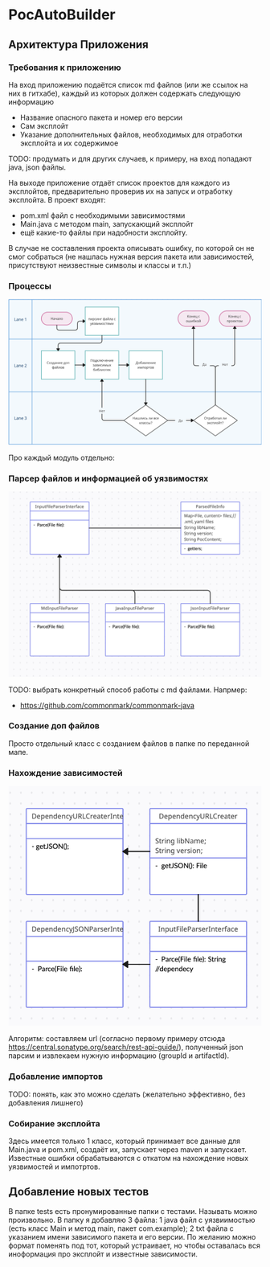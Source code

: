# PocAutoBuilder

## Архитектура Приложения

### Требования к приложению

 На вход приложению подаётся список md файлов (или же ссылок на них в гитхабе), каждый из которых должен содержать следующую информацию

- Название опасного пакета и номер его версии
- Сам эксплойт 
- Указание дополнительных файлов, необходимых для отработки эксплойта и их содержимое

TODO: продумать и для других случаев, к примеру, на вход попадают java, json файлы.

На выходе приложение отдаёт список проектов для каждого из эксплойтов, предварительно проверив их на запуск и отработку эксплойта. В проект входят:

- pom.xml файл с необходимыми зависимостями
- Main.java с методом main, запускающий эксплойт
- ещё какие-то файлы при надобности эксплойту.

В случае не составления проекта описывать ошибку, по которой он не смог собраться (не нашлась нужная версия пакета или зависимостей, присутствуют неизвестные символы и классы и т.п.)

### Процессы

![My Image](Pictures/Processes.png)

Про каждый модуль отдельно:

### Парсер файлов и информацией об уязвимостях

![My Image](Pictures/Parsers.png)

TODO: выбрать конкретный способ работы с md файлами. Напрмер:

- https://github.com/commonmark/commonmark-java

### Создание доп файлов

Просто отдельный класс с созданием файлов в папке по переданной мапе.

### Нахождение зависимостей

![My Image](Pictures/Dep.png)

Алгоритм: составляем url (согласно первому примеру отсюда https://central.sonatype.org/search/rest-api-guide/), полученный json парсим и извлекаем нужную информацию (groupId и artifactId). 

### Добавление импортов

TODO: понять, как это можно сделать (желательно эффективно, без добавления лишнего)

### Собирание эксплойта

Здесь имеется только 1 класс, который принимает все данные для Main.java и pom.xml, создаёт их, запускает через maven и запускает. Известные ошибки обрабатываются с откатом на нахождение новых уязвимостей и импотртов.

## Добавление новых тестов 

В папке tests есть пронумированные папки с тестами. Называть можно произвольно. В папку я добавляю 3 файла: 1 java файл c уязвиимостью (есть класс Main и метод main, пакет com.example); 2 txt файла с указанием имени зависимого пакета и его версии. По желанию можно формат поменять под тот, который устраивает, но чтобы оставалась вся иноформация про эксплойт и известные зависимости.